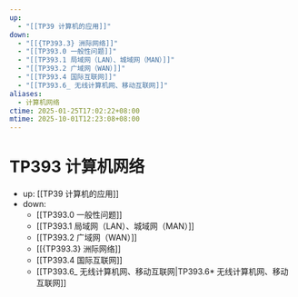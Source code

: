 ```yaml
---
up:
  - "[[TP39 计算机的应用]]"
down:
  - "[[{TP393.3} 洲际网络]]"
  - "[[TP393.0 一般性问题]]"
  - "[[TP393.1 局域网（LAN）、城域网（MAN）]]"
  - "[[TP393.2 广域网（WAN）]]"
  - "[[TP393.4 国际互联网]]"
  - "[[TP393.6_ 无线计算机网、移动互联网]]"
aliases:
  - 计算机网络
ctime: 2025-01-25T17:02:22+08:00
mtime: 2025-10-01T12:23:08+08:00
---
```


# TP393 计算机网络

- up: [[TP39 计算机的应用]]
- down:	
	- [[TP393.0 一般性问题]]
	- [[TP393.1 局域网（LAN）、城域网（MAN）]]
	- [[TP393.2 广域网（WAN）]]
	- [[{TP393.3} 洲际网络]]
	- [[TP393.4 国际互联网]]
	- [[TP393.6_ 无线计算机网、移动互联网|TP393.6* 无线计算机网、移动互联网]]
	
